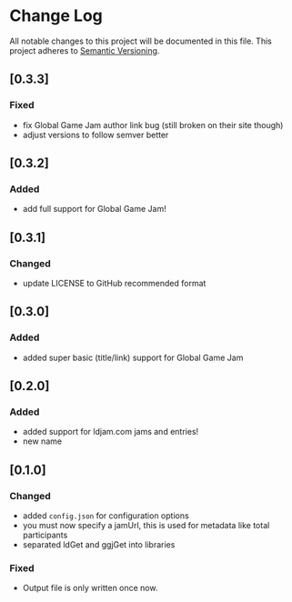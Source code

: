 # Change Log
All notable changes to this project will be documented in this file.
This project adheres to [Semantic Versioning](http://semver.org/).


## [0.3.3]
### Fixed
- fix Global Game Jam author link bug (still broken on their site though)
- adjust versions to follow semver better


## [0.3.2]
### Added
- add full support for Global Game Jam!


## [0.3.1]
### Changed
- update LICENSE to GitHub  recommended format


## [0.3.0]
### Added
- added super basic (title/link) support for Global Game Jam


## [0.2.0]
### Added
- added support for ldjam.com jams and entries!
- new name


## [0.1.0]
### Changed
- added `config.json` for configuration options
- you must now specify a jamUrl, this is used for metadata like total participants
- separated ldGet and ggjGet into libraries

### Fixed
- Output file is only written once now.
